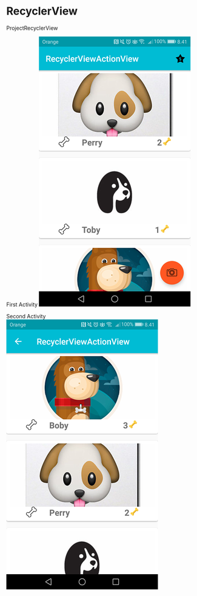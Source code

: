 # RecyclerView
ProjectRecyclerView

First Activity
![alt text](https://github.com/JordiJane/RecyclerView/blob/master/Screenshots/Screenshot_20170726-084124_opt.png)

Second Activity
![alt text](https://github.com/JordiJane/RecyclerView/blob/master/Screenshots/Screenshot_20170726-084139_opt.png)

